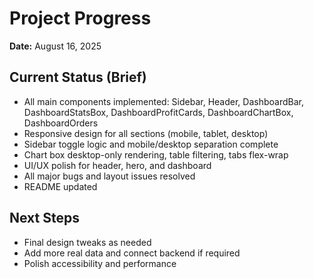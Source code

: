 # Project Progress

**Date:** August 16, 2025

## Current Status (Brief)

- All main components implemented: Sidebar, Header, DashboardBar, DashboardStatsBox, DashboardProfitCards, DashboardChartBox, DashboardOrders
- Responsive design for all sections (mobile, tablet, desktop)
- Sidebar toggle logic and mobile/desktop separation complete
- Chart box desktop-only rendering, table filtering, tabs flex-wrap
- UI/UX polish for header, hero, and dashboard
- All major bugs and layout issues resolved
- README updated

## Next Steps

- Final design tweaks as needed
- Add more real data and connect backend if required
- Polish accessibility and performance
